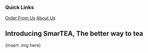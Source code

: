 ### Quick Links
[Order From Us](google.com)
[About Us](google.com)




## Introducing SmarTEA, The better way to tea
 

{insert .img here}
